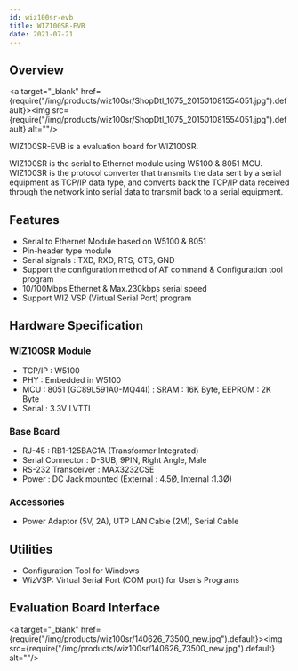 ```yaml
---
id: wiz100sr-evb
title: WIZ100SR-EVB
date: 2021-07-21
---
```


## Overview

<a target="_blank" href={require("/img/products/wiz100sr/ShopDtl_1075_201501081554051.jpg").default}><img src={require("/img/products/wiz100sr/ShopDtl_1075_201501081554051.jpg").default} alt=""/></a>

WIZ100SR-EVB is a evaluation board for WIZ100SR.

WIZ100SR is the serial to Ethernet module using W5100 & 8051 MCU.  WIZ100SR is the protocol converter that transmits the data sent by a serial equipment as TCP/IP data type, and converts back the TCP/IP data received through the network into serial data to transmit back to a serial equipment.

## Features

- Serial to Ethernet Module based on W5100 & 8051
- Pin-header type module
- Serial signals : TXD, RXD, RTS, CTS, GND
- Support the configuration method of AT command & Configuration tool program
- 10/100Mbps Ethernet & Max.230kbps serial speed
- Support WIZ VSP (Virtual Serial Port) program

## Hardware Specification

### WIZ100SR Module

- TCP/IP : W5100
- PHY : Embedded in W5100
- MCU : 8051 (GC89L591A0-MQ44I) : SRAM : 16K Byte, EEPROM : 2K Byte
- Serial : 3.3V LVTTL

### Base Board

- RJ-45 : RB1-125BAG1A (Transformer Integrated)
- Serial Connector : D-SUB, 9PIN, Right Angle, Male
- RS-232 Transceiver : MAX3232CSE
- Power : DC Jack mounted (External : 4.5Ø, Internal :1.3Ø)

### Accessories

- Power Adaptor (5V, 2A), UTP LAN Cable (2M), Serial Cable

## Utilities

- Configuration Tool for Windows
- WizVSP: Virtual Serial Port (COM port) for User’s Programs

## Evaluation Board Interface

<a target="_blank" href={require("/img/products/wiz100sr/140626_73500_new.jpg").default}><img src={require("/img/products/wiz100sr/140626_73500_new.jpg").default} alt=""/></a>